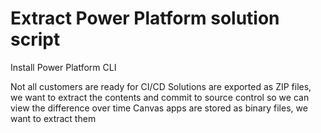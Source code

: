 # Extract Power Platform solution script

Install Power Platform CLI

Not all customers are ready for CI/CD
Solutions are exported as ZIP files, we want to extract the contents and commit to source control so we can view the difference over time
Canvas apps are stored as binary files, we want to extract them

<script src="https://gist.github.com/garrytrinder/ac5e64f616bf2b786b876f27ce7db87f.js"></script>